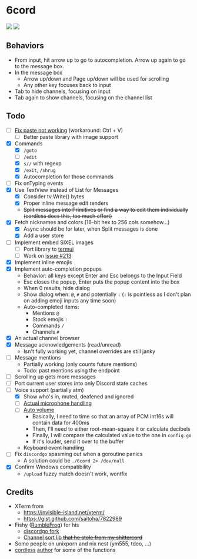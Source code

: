 # 6cord

![](https://0x0.st/ziSc.png)
![](http://ix.io/1B65.png)

## Behaviors

- From input, hit arrow up to go to autocompletion. Arrow up again to go to the message box.
- In the message box
  - Arrow up/down and Page up/down will be used for scrolling
  - Any other key focuses back to input
- Tab to hide channels, focusing on input
- Tab again to show channels, focusing on the channel list

## Todo

- [ ] [Fix paste not working](https://github.com/rivo/tview/issues/133) (workaround: Ctrl + V)
    - [ ] Better paste library with image support
- [x] Commands
    - [x] `/goto`
    - [ ] `/edit`
    - [x] `s//` with regexp
    - [x] `/exit`, `/shrug`
    - [x] Autocompletion for those commands
- [ ] Fix onTyping events
- [x] Use TextView instead of List for Messages
	- [x] Consider tv.Write() bytes
	- [x] Proper inline message edit renders
	- ~~Split messages into Primitives or find a way to edit them individually (cordless does this, too much effort)~~
- [x] Fetch nicknames and colors (16-bit hex to 256 cols somehow...)
	- [x] Async should be for later, when Split messages is done
	- [x] Add a user store
- [ ] Implement embed SIXEL images
    - [ ] Port library to [termui](https://github.com/gizak/termui)
    - [ ] Work on [issue #213](https://github.com/gizak/termui/issues/213)
- [x] Implement inline emojis
- [x] Implement auto-completion popups
	- Behavior: all keys except Enter and Esc belongs to the Input Field
	- Esc closes the popup, Enter puts the popup content into the box
	- When 0 results, hide dialog
	- Show dialog when: `@`, `#` and potentially `:` (`:` is pointless as I don't plan on adding emoji inputs any time soon)
	- Auto-completed items:
    	- Mentions `@`
    	- Stock emojis `:`
		- Commands `/`
		- Channels `#`
- [x] An actual channel browser
- [x] Message acknowledgements (read/unread)
	- Isn't fully working yet, channel overrides are still janky
- [ ] Message mentions
	- Partially working (only counts future mentions)
	- Todo: past mentions using the endpoint
- [ ] Scrolling up gets more messages
- [ ] Port current user stores into only Discord state caches
- [ ] Voice support (partially atm)
	- [x] Show who's in, muted, deafened and ignored
	- [ ] [Actual microphone handling](https://github.com/gordonklaus/portaudio/blob/master/examples/record.go)
	- [ ] [Auto volume](https://dsp.stackexchange.com/questions/46147/how-to-get-the-volume-level-from-pcm-audio-data)
		- Basically, I need to time so that an array of PCM int16s will contain data for 400ms
		- Then, I'll need to either root-mean-square it or calculate decibels 
		- Finally, I will compare the calculated value to the one in `config.go`
		- If it's louder, send it over to the buffer
	- ~~Keyboard event handling~~
- [ ] Fix `discordgo` spasming out when a goroutine panics
	- A solution could be `./6cord 2> /dev/null`
- [x] Confirm Windows compatibility
	- `/upload` fuzzy match doesn't work, wontfix

## Credits

- XTerm from 
	- https://invisible-island.net/xterm/
	- https://gist.github.com/saitoha/7822989
- Fishy ([RumbleFrog](https://github.com/rumblefrog)) for his
	- [discordgo fork](https://github.com/rumblefrog/discordgo)
	- [Channel sort lib ~~that he stole from my shittercord~~](https://gist.github.com/rumblefrog/c9ebd9fb84a8955495d4fb7983345530)
- Some people on unixporn and nix nest (ym555, tdeo, ...)
- [cordless](https://github.com/Bios-Marcel/cordless) [author](https://github.com/Bios-Marcel) for some of the functions

